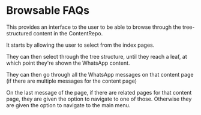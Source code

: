 # Browsable FAQs
This provides an interface to the user to be able to browse through the tree-structured content in the ContentRepo.

It starts by allowing the user to select from the index pages.

They can then select through the tree structure, until they reach a leaf, at which point they're shown the WhatsApp content.

They can then go through all the WhatsApp messages on that content page (if there are multiple messages for the content page)

On the last message of the page, if there are related pages for that content page, they are given the option to navigate to one of those. Otherwise they are given the option to navigate to the main menu.